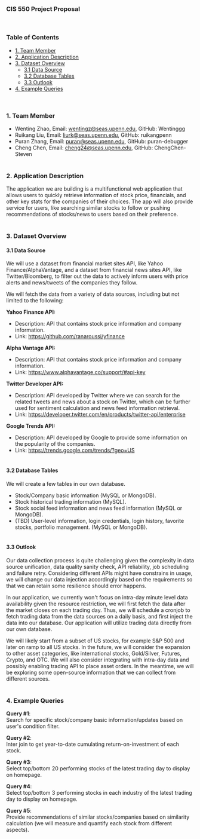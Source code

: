 ### CIS 550 Project Proposal
<br>


### __Table of Contents__

- [1. Team Member](#1-team-member)
- [2. Application Description](#2-application-description)
- [3. Dataset Overview](#3-dataset-overview)
    - [3.1 Data Source](#31-data-source)
    - [3.2 Database Tables](#32-database-tables)
    - [3.3 Outlook](#33-outlook)
- [4. Example Queries](#4-example-queries)

<br>

### __1. Team Member__

* Wenting Zhao, Email: wentingz@seas.upenn.edu, GitHub: Wentinggg  <br>
* Ruikang Liu, Email: liurk@seas.upenn.edu,  GitHub: ruikangpenn  <br>
* Puran Zhang, Email: puran@seas.upenn.edu, GitHub: puran-debugger  <br>
* Cheng Chen, Email: cheng24@seas.upenn.edu, GitHub: ChengChen-Steven  <br><br>


### __2. Application Description__
The application we are building is a multifunctional web application that allows users to quickly retrieve information of stock price, financials, and other key stats for the companies of their choices. The app will also provide service for users, like searching similar stocks to follow or pushing recommendations of stocks/news to users based on their preference. <br><br>


### __3. Dataset Overview__
#### __3.1 Data Source__
We will use a dataset from financial market sites API, like Yahoo Finance/AlphaVantage, and a dataset from financial news sites API, like Twitter/Bloomberg, to filter out the data to actively inform users with price alerts and news/tweets of the companies they follow.

We will fetch the data from a variety of data sources, including but not limited to the following:

__Yahoo Finance API:__
* Description: API that contains stock price information and company information.
* Link: https://github.com/ranaroussi/yfinance 

__Alpha Vantage API:__
* Description: API that contains stock price information and company information. 
* Link: https://www.alphavantage.co/support/#api-key 

__Twitter Developer API:__ 
* Description: API developed by Twitter where we can search for the related tweets and news about a stock on Twitter, which can be further used for sentiment calculation and news feed information retrieval.
* Link: https://developer.twitter.com/en/products/twitter-api/enterprise 

__Google Trends API:__ 
* Description: API developed by Google to provide some information on the popularity of the companies.
* Link: https://trends.google.com/trends/?geo=US 
<br><br>

#### __3.2 Database Tables__
We will create a few tables in our own database.
* Stock/Company basic information (MySQL or MongoDB). 
* Stock historical trading information (MySQL).
* Stock social feed information and news feed information (MySQL or MongoDB).
* (TBD) User-level information, login credentials, login history, favorite stocks, portfolio management. (MySQL or MongoDB).
<br><br>

#### __3.3 Outlook__
Our data collection process is quite challenging given the complexity in data source unification, data quality sanity check, API reliability, job scheduling and failure retry. Considering different APIs might have constrains in usage, we will change our data injection accordingly based on the requirements so that we can retain some resilience should error happens. 

In our application, we currently won't focus on intra-day minute level data availability given the resource restriction, we will first fetch the data after the market closes on each trading day. Thus, we will schedule a cronjob to fetch trading data from the data sources on a daily basis, and first inject the data into our database. Our application will utilize trading data directly from our own database. 

We will likely start from a subset of US stocks, for example S&P 500 and later on ramp to all US stocks. In the future, we will consider the expansion to other asset categories, like international stocks, Gold/Silver, Futures, Crypto, and OTC. We will also consider integrating with intra-day data and possibly enabling trading API to place asset orders. In the meantime, we will be exploring some open-source information that we can collect from different sources. <br><br>

### __4. Example Queries__

__Query #1__: <br>
Search for specific stock/company basic information/updates based on user's condition filter.

__Query #2__: <br>
Inter join to get year-to-date cumulating return-on-investment of each stock.

__Query #3__: <br>
Select top/bottom 20 performing stocks of the latest trading day to display on homepage.

__Query #4__: <br>
Select top/bottom 3 performing stocks in each industry of the latest trading day to display on homepage. 

__Query #5__: <br>
Provide recommendations of similar stocks/companies based on similarity calculation (we will measure and quantify each stock from different aspects).

